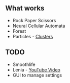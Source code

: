 ## What works

- Rock Paper Scissors
- Neural Cellular Automata
- Forest
- Particles - [Clusters](https://www.ventrella.com/Clusters/)

## TODO

- Smoothlife
- Lenia - [YouTube Video](https://www.youtube.com/watch?v=6kiBYjvyojQ)
- GUI to manage settings
